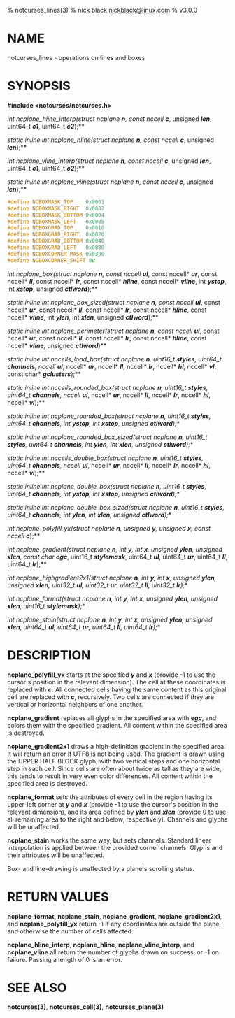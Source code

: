 % notcurses_lines(3)
% nick black <nickblack@linux.com>
% v3.0.0

# NAME

notcurses_lines - operations on lines and boxes

# SYNOPSIS

**#include <notcurses/notcurses.h>**

**int ncplane_hline_interp(struct ncplane* ***n***, const nccell* ***c***, unsigned ***len***, uint64_t ***c1***, uint64_t ***c2***);**

**static inline int ncplane_hline(struct ncplane* ***n***, const nccell* ***c***, unsigned ***len***);**

**int ncplane_vline_interp(struct ncplane* ***n***, const nccell* ***c***, unsigned ***len***, uint64_t ***c1***, uint64_t ***c2***);**

**static inline int ncplane_vline(struct ncplane* ***n***, const nccell* ***c***, unsigned ***len***);**

```c
#define NCBOXMASK_TOP    0x0001
#define NCBOXMASK_RIGHT  0x0002
#define NCBOXMASK_BOTTOM 0x0004
#define NCBOXMASK_LEFT   0x0008
#define NCBOXGRAD_TOP    0x0010
#define NCBOXGRAD_RIGHT  0x0020
#define NCBOXGRAD_BOTTOM 0x0040
#define NCBOXGRAD_LEFT   0x0080
#define NCBOXCORNER_MASK 0x0300
#define NCBOXCORNER_SHIFT 8u
```

**int ncplane_box(struct ncplane* ***n***, const nccell* ***ul***, const nccell* ***ur***, const nccell* ***ll***, const nccell* ***lr***, const nccell* ***hline***, const nccell* ***vline***, int ***ystop***, int ***xstop***, unsigned ***ctlword***);**

**static inline int ncplane_box_sized(struct ncplane* ***n***, const nccell* ***ul***, const nccell* ***ur***, const nccell* ***ll***, const nccell* ***lr***, const nccell* ***hline***, const nccell* ***vline***, int ***ylen***, int ***xlen***, unsigned ***ctlword***);**

**static inline int ncplane_perimeter(struct ncplane* ***n***, const nccell* ***ul***, const nccell* ***ur***, const nccell* ***ll***, const nccell* ***lr***, const nccell* ***hline***, const nccell* ***vline***, unsigned ***ctlword***)**

**static inline int nccells_load_box(struct ncplane* ***n***, uint16_t ***styles***, uint64_t ***channels***, nccell* ***ul***, nccell* ***ur***, nccell* ***ll***, nccell* ***lr***, nccell* ***hl***, nccell* ***vl***, const char* ***gclusters***);**

**static inline int nccells_rounded_box(struct ncplane* ***n***, uint16_t ***styles***, uint64_t ***channels***, nccell* ***ul***, nccell* ***ur***, nccell* ***ll***, nccell* ***lr***, nccell* ***hl***, nccell* ***vl***);**

**static inline int ncplane_rounded_box(struct ncplane* ***n***, uint16_t ***styles***, uint64_t ***channels***, int ***ystop***, int ***xstop***, unsigned ***ctlword***);**

**static inline int ncplane_rounded_box_sized(struct ncplane* ***n***, uint16_t ***styles***, uint64_t ***channels***, int ***ylen***, int ***xlen***, unsigned ***ctlword***);**

**static inline int nccells_double_box(struct ncplane* ***n***, uint16_t ***styles***, uint64_t ***channels***, nccell* ***ul***, nccell* ***ur***, nccell* ***ll***, nccell* ***lr***, nccell* ***hl***, nccell* ***vl***);**

**static inline int ncplane_double_box(struct ncplane* ***n***, uint16_t ***styles***, uint64_t ***channels***, int ***ystop***, int ***xstop***, unsigned ***ctlword***);**

**static inline int ncplane_double_box_sized(struct ncplane* ***n***, uint16_t ***styles***, uint64_t ***channels***, int ***ylen***, int ***xlen***, unsigned ***ctlword***);**

**int ncplane_polyfill_yx(struct ncplane* ***n***, unsigned ***y***, unsigned ***x***, const nccell* ***c***);**

**int ncplane_gradient(struct ncplane* ***n***, int ***y***, int ***x***, unsigned ***ylen***, unsigned ***xlen***, const char* ***egc***, uint16_t ***stylemask***, uint64_t ***ul***, uint64_t ***ur***, uint64_t ***ll***, uint64_t ***lr***);**

**int ncplane_highgradient2x1(struct ncplane* ***n***, int ***y***, int ***x***, unsigned ***ylen***, unsigned ***xlen***, uint32_t ***ul***, uint32_t ***ur***, uint32_t ***ll***, uint32_t ***lr***);**

**int ncplane_format(struct ncplane* ***n***, int ***y***, int ***x***, unsigned ***ylen***, unsigned ***xlen***, uint16_t ***stylemask***);**

**int ncplane_stain(struct ncplane* ***n***, int ***y***, int ***x***, unsigned ***ylen***, unsigned ***xlen***, uint64_t ***ul***, uint64_t ***ur***, uint64_t ***ll***, uint64_t ***lr***);**

# DESCRIPTION

**ncplane_polyfill_yx** starts at the specified ***y*** and ***x*** (provide
-1 to use the cursor's position in the relevant dimension). The cell at
these coordinates is replaced with ***c***. All connected cells having the
same content as this original cell are replaced with ***c***, recursively.
Two cells are connected if they are vertical or horizontal neighbors of one
another.

**ncplane_gradient** replaces all glyphs in the specified area with
***egc***, and colors them with the specified gradient. All content
within the specified area is destroyed.

**ncplane_gradient2x1** draws a high-definition gradient in the specified
area. It will return an error if UTF8 is not being used. The gradient is
drawn using the UPPER HALF BLOCK glyph, with two vertical steps and one
horizontal step in each cell. Since cells are often about twice as tall as
they are wide, this tends to result in very even color differences. All
content within the specified area is destroyed.

**ncplane_format** sets the attributes of every cell in the region having its
upper-left corner at ***y*** and ***x*** (provide -1 to use the cursor's
position in the relevant dimension), and its area defined by ***ylen*** and
***xlen*** (provide 0 to use all remaining area to the right and below,
respectively). Channels and glyphs will be unaffected.

**ncplane_stain** works the same way, but sets channels. Standard linear
interpolation is applied between the provided corner channels. Glyphs
and their attributes will be unaffected.

Box- and line-drawing is unaffected by a plane's scrolling status.

# RETURN VALUES

**ncplane_format**, **ncplane_stain**, **ncplane_gradient**,
**ncplane_gradient2x1**, and **ncplane_polyfill_yx** return -1 if
any coordinates are outside the plane, and otherwise the number of cells
affected.

**ncplane_hline_interp**, **ncplane_hline**, **ncplane_vline_interp**, and
**ncplane_vline** all return the number of glyphs drawn on success, or -1
on failure. Passing a length of 0 is an error.

# SEE ALSO

**notcurses(3)**,
**notcurses_cell(3)**,
**notcurses_plane(3)**

